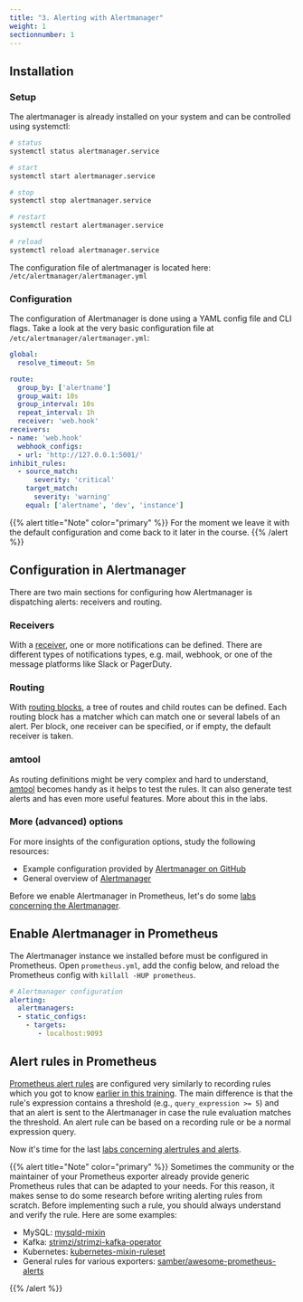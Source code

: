 ```yaml
---
title: "3. Alerting with Alertmanager"
weight: 1
sectionnumber: 1
---
```


## Installation

### Setup

The alertmanager is already installed on your system and can be controlled using systemctl:

```bash
# status
systemctl status alertmanager.service

# start
systemctl start alertmanager.service

# stop
systemctl stop alertmanager.service

# restart
systemctl restart alertmanager.service

# reload
systemctl reload alertmanager.service
```

The configuration file of alertmanager is located here: `/etc/alertmanager/alertmanager.yml`

### Configuration

The configuration of Alertmanager is done using a YAML config file and CLI flags. Take a look at the very basic configuration file at `/etc/alertmanager/alertmanager.yml`:

```yaml
global:
  resolve_timeout: 5m

route:
  group_by: ['alertname']
  group_wait: 10s
  group_interval: 10s
  repeat_interval: 1h
  receiver: 'web.hook'
receivers:
- name: 'web.hook'
  webhook_configs:
  - url: 'http://127.0.0.1:5001/'
inhibit_rules:
  - source_match:
      severity: 'critical'
    target_match:
      severity: 'warning'
    equal: ['alertname', 'dev', 'instance']
```

{{% alert title="Note" color="primary" %}}
For the moment we leave it with the default configuration and come back to it later in the course.
{{% /alert %}}

## Configuration in Alertmanager

There are two main sections for configuring how Alertmanager is dispatching alerts: receivers and routing.

### Receivers

With a [receiver](https://prometheus.io/docs/alerting/latest/configuration/#receiver), one or more notifications can be defined. There are different types of notifications types, e.g. mail, webhook, or one of the message platforms like Slack or PagerDuty.

### Routing

With [routing blocks](https://prometheus.io/docs/alerting/latest/configuration/#route), a tree of routes and child routes can be defined. Each routing block has a matcher which can match one or several labels of an alert. Per block, one receiver can be specified, or if empty, the default receiver is taken.

### amtool

As routing definitions might be very complex and hard to understand, [amtool](https://github.com/prometheus/alertmanager#examples) becomes handy as it helps to test the rules. It can also generate test alerts and has even more useful features. More about this in the labs.

### More (advanced) options

For more insights of the configuration options, study the following resources:

* Example configuration provided by [Alertmanager on GitHub](https://github.com/prometheus/alertmanager/blob/master/doc/examples/simple.yml)
* General overview of [Alertmanager](https://prometheus.io/docs/alerting/latest/alertmanager/)

Before we enable Alertmanager in Prometheus, let's do some [labs concerning the Alertmanager](labs/32).

## Enable Alertmanager in Prometheus

The Alertmanager instance we installed before must be configured in Prometheus. Open `prometheus.yml`, add the config below, and reload the Prometheus config with `killall -HUP prometheus`.

```yaml
# Alertmanager configuration
alerting:
  alertmanagers:
  - static_configs:
    - targets:
       - localhost:9093
```

## Alert rules in Prometheus

[Prometheus alert rules](https://prometheus.io/docs/prometheus/latest/configuration/alerting_rules/) are configured very similarly to recording rules which you got to know [earlier in this training](/docs/02#recording-rules). The main difference is that the rule's expression contains a threshold (e.g., `query_expression >= 5`) and that an alert is sent to the Alertmanager in case the rule evaluation matches the threshold. An alert rule can be based on a recording rule or be a normal expression query.

Now it's time for the last [labs concerning alertrules and alerts](labs/33).

{{% alert title="Note" color="primary" %}}
Sometimes the community or the maintainer of your Prometheus exporter already provide generic Prometheus rules that can be adapted to your needs. For this reason, it makes sense to do some research before writing alerting rules from scratch. Before implementing such a rule, you should always understand and verify the rule. Here are some examples:

* MySQL: [mysqld-mixin](https://github.com/prometheus/mysqld_exporter/tree/master/mysqld-mixin)
* Kafka: [strimzi/strimzi-kafka-operator](https://github.com/strimzi/strimzi-kafka-operator/blob/master/examples/metrics/prometheus-install/prometheus-rules.yaml)
* Kubernetes: [kubernetes-mixin-ruleset](https://github.com/prometheus-operator/kube-prometheus/tree/main/manifests)
* General rules for various exporters: [samber/awesome-prometheus-alerts](https://github.com/samber/awesome-prometheus-alerts)

{{% /alert %}}
